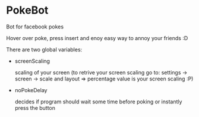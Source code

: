 # PokeBot
Bot for facebook pokes

Hover over poke, press insert and enoy easy way to annoy your friends :D

There are two global variables: 
- screenScaling

  scaling of your screen (to retrive your screen scaling go to:
  settings -> screen -> scale and layout => percentage value is your screen scaling :P)
- noPokeDelay

  decides if program should wait some time before poking or instantly press the button 
